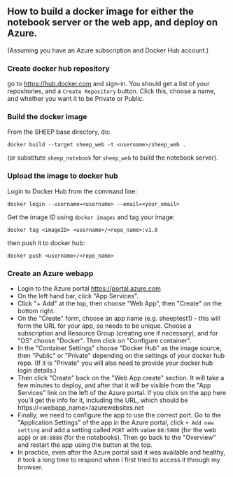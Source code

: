 ## How to build a docker image for either the notebook server or the web app, and deploy on Azure.

(Assuming you have an Azure subscription and Docker Hub account.)

### Create docker hub repository

go to
https://hub.docker.com
and sign-in.  You should get a list of your repositories, and a ```Create Repository``` button.  Click this, choose a name, and whether you want it to be
Private or Public.

### Build the docker image

From the SHEEP base directory, do:

```
docker build --target sheep_web -t <username>/sheep_web .
```
(or substitute ```sheep_notebook``` for ```sheep_web``` to build the notebook server).


### Upload the image to docker hub

Login to Docker Hub from the command line:
```
docker login --username=<username> --email=<your_email>
```
Get the image ID using
```docker images```
and tag your image:
```
docker tag <imageID> <username>/<repo_name>:v1.0
```
then push it to docker hub:
```
docker push <username>/<repo_name>
```

### Create an Azure webapp

 * Login to the Azure portal https://portal.azure.com
 * On the left hand bar, click "App Services".
 * Click "+ Add" at the top, then choose "Web App", then "Create" on the bottom right.
 * On the "Create" form, choose an app name (e.g. sheeptest1) - this will form the URL for your app, so needs to be unique.  Choose a subscription and Resource Group (creating one if necessary), and for "OS" choose "Docker".  Then click on
 "Configure container".
 * In the "Container Settings" choose "Docker Hub" as the image source, then
 "Public" or "Private" depending on the settings of your docker hub repo.
 (If it is "Private" you will also need to provide your docker hub login details.)
 * Then click "Create" back on the "Web App create" section.  It will take a
 few minutes to deploy, and after that it will be visible from the "App Services" link on the left of the Azure portal.  If you click on the app here you'll
 get the info for it, including the URL, which should be
 https://<webapp_name>/azurewebsites.net
 * Finally, we need to configure the app to use the correct port.  Go to
 the "Application Settings" of the app in the Azure portal, click ```+ Add new setting``` and add a setting called ```PORT``` with value ```80:5000``` (for the web app) or ```80:8888``` (for the notebooks).   Then go back to the "Overview" and restart the app using the button at the top.
 * In practice, even after the Azure portal said it was available and healthy,
 it took a long time to respond when I first tried to access it through my browser.
 
